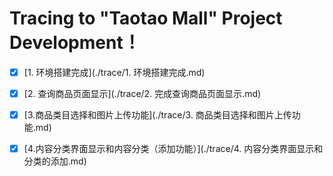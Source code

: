 # Tracing to "Taotao Mall" Project Development！

- [x] [1. 环境搭建完成](./trace/1. 环境搭建完成.md)
- [x] [2. 查询商品页面显示](./trace/2. 完成查询商品页面显示.md)
- [x] [3.商品类目选择和图片上传功能](./trace/3. 商品类目选择和图片上传功能.md)
- [x] [4.内容分类界面显示和内容分类（添加功能）](./trace/4. 内容分类界面显示和分类的添加.md)

